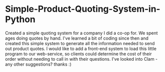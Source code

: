 # Simple-Product-Quoting-System-in-Python
Created a simple quoting system for a company I did a co-op for. We spent ages doing quotes by hand. I've learned a bit of coding since then and created this simple system to generate all the information needed to send out product quotes. 
I would like to add a front-end system to load this little program to our web-service, so clients could determine the cost of their order without needing to call in with their questions. I've looked into Clam - any other suggestions?
thanks :) 
